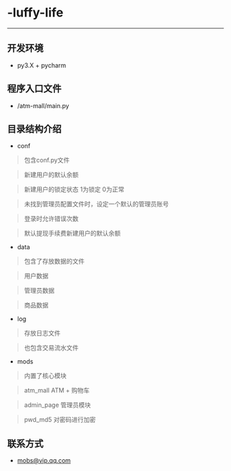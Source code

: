 # -luffy-life
***
## 开发环境
* py3.X + pycharm
## 程序入口文件
* /atm-mall/main.py
## 目录结构介绍
* conf
> 包含conf.py文件

> 新建用户的默认余额

> 新建用户的锁定状态 1为锁定 0为正常

> 未找到管理员配置文件时，设定一个默认的管理员账号

> 登录时允许错误次数

> 默认提现手续费新建用户的默认余额
* data
> 包含了存放数据的文件

> 用户数据

> 管理员数据

> 商品数据
* log
> 存放日志文件

> 也包含交易流水文件
* mods
> 内置了核心模块

> atm_mall    ATM + 购物车

> admin_page  管理员模块

> pwd_md5     对密码进行加密
## 联系方式
* mobs@vip.qq.com
